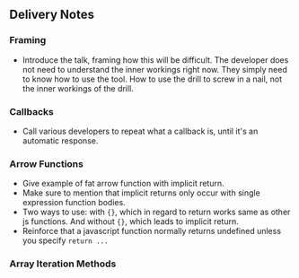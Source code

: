 ## Delivery Notes

### Framing
- Introduce the talk, framing how this will be difficult. The developer does not need to understand the inner workings right now. They simply need to know how to use the tool. How to use the drill to screw in a nail, not the inner workings of the drill.

### Callbacks
 - Call various developers to repeat what a callback is, until it's an automatic response.

### Arrow Functions
  - Give example of fat arrow function with implicit return.
  - Make sure to mention that implicit returns only occur with single expression function bodies.
  - Two ways to use: with `{}`, which in regard to return works same as other js functions. And without `{}`, which leads to implicit return.
  - Reinforce that a javascript function normally returns undefined unless you specify `return ...`

### Array Iteration Methods
